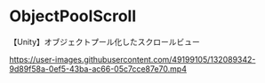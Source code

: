 # ObjectPoolScroll
【Unity】オブジェクトプール化したスクロールビュー

https://user-images.githubusercontent.com/49199105/132089342-9d89f58a-0ef5-43ba-ac66-05c7cce87e70.mp4
